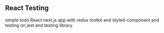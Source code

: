 ## React Testing

simple todo React next.js app
with redux toolkit and styled-component
and testing on jest and testing library.
